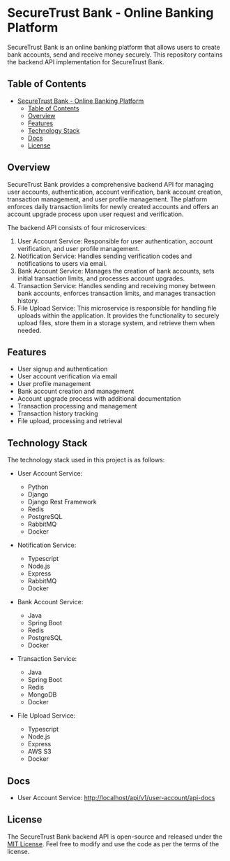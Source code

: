 # SecureTrust Bank - Online Banking Platform

SecureTrust Bank is an online banking platform that allows users to create bank accounts, send and receive money securely. This repository contains the backend API implementation for SecureTrust Bank.

## Table of Contents

- [SecureTrust Bank - Online Banking Platform](#securetrust-bank---online-banking-platform)
  - [Table of Contents](#table-of-contents)
  - [Overview](#overview)
  - [Features](#features)
  - [Technology Stack](#technology-stack)
  - [Docs](#docs)
  - [License](#license)

## Overview

SecureTrust Bank provides a comprehensive backend API for managing user accounts, authentication, account verification, bank account creation, transaction management, and user profile management. The platform enforces daily transaction limits for newly created accounts and offers an account upgrade process upon user request and verification.

The backend API consists of four microservices:

1. User Account Service: Responsible for user authentication, account verification, and user profile management.
2. Notification Service: Handles sending verification codes and notifications to users via email.
3. Bank Account Service: Manages the creation of bank accounts, sets initial transaction limits, and processes account upgrades.
4. Transaction Service: Handles sending and receiving money between bank accounts, enforces transaction limits, and manages transaction history.
5. File Upload Service: This microservice is responsible for handling file uploads within the application. It provides the functionality to securely upload files, store them in a storage system, and retrieve them when needed.

## Features

- User signup and authentication
- User account verification via email
- User profile management
- Bank account creation and management
- Account upgrade process with additional documentation
- Transaction processing and management
- Transaction history tracking
- File upload, processing and retrieval

## Technology Stack

The technology stack used in this project is as follows:

- User Account Service:
  - Python
  - Django
  - Django Rest Framework
  - Redis
  - PostgreSQL
  - RabbitMQ
  - Docker

- Notification Service:
  - Typescript
  - Node.js
  - Express
  - RabbitMQ
  - Docker

- Bank Account Service:
  - Java
  - Spring Boot
  - Redis
  - PostgreSQL
  - Docker

- Transaction Service:
  - Java
  - Spring Boot
  - Redis
  - MongoDB
  - Docker

- File Upload Service:
  - Typescript
  - Node.js
  - Express
  - AWS S3
  - Docker

## Docs

- User Account Service: <http://localhost/api/v1/user-account/api-docs>

## License

The SecureTrust Bank backend API is open-source and released under the [MIT License](LICENSE). Feel free to modify and use the code as per the terms of the license.
